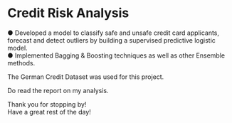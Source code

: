 # Credit Risk Analysis

● Developed a model to classify safe and unsafe credit card applicants, forecast and detect outliers by building a supervised predictive logistic model. <br>
● Implemented Bagging & Boosting techniques as well as other Ensemble methods.

The German Credit Dataset was used for this project. <br>

Do read the report on my analysis. <br>



Thank you for stopping by! <br>
Have a great rest of the day! <br>
